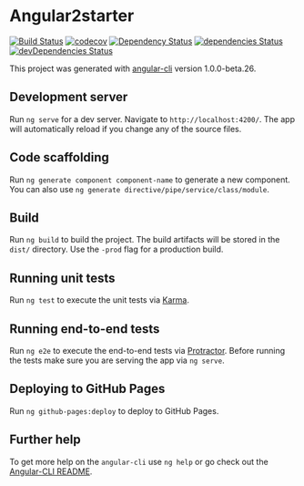 # Angular2starter

[![Build Status](https://travis-ci.org/Headcult/Angular2Starter.svg?branch=upgrades)](https://travis-ci.org/Headcult/Angular2Starter
) [![codecov](https://codecov.io/gh/Headcult/Angular2Starter/branch/upgrades/graph/badge.svg)](https://codecov.io/gh/Headcult/Angular2Starter)
[![Dependency Status](https://dependencyci.com/github/Headcult/Angular2Starter/badge)](https://dependencyci.com/github/Headcult/Angular2Starter)
[![dependencies Status](https://david-dm.org/Headcult/Angular2Starter/status.svg)](https://david-dm.org/Headcult/Angular2Starter)
[![devDependencies Status](https://david-dm.org/Headcult/Angular2Starter/dev-status.svg)](https://david-dm.org/Headcult/Angular2Starter?type=dev)


This project was generated with [angular-cli](https://github.com/angular/angular-cli) version 1.0.0-beta.26.

## Development server
Run `ng serve` for a dev server. Navigate to `http://localhost:4200/`. The app will automatically reload if you change any of the source files.

## Code scaffolding

Run `ng generate component component-name` to generate a new component. You can also use `ng generate directive/pipe/service/class/module`.

## Build

Run `ng build` to build the project. The build artifacts will be stored in the `dist/` directory. Use the `-prod` flag for a production build.

## Running unit tests

Run `ng test` to execute the unit tests via [Karma](https://karma-runner.github.io).

## Running end-to-end tests

Run `ng e2e` to execute the end-to-end tests via [Protractor](http://www.protractortest.org/).
Before running the tests make sure you are serving the app via `ng serve`.

## Deploying to GitHub Pages

Run `ng github-pages:deploy` to deploy to GitHub Pages.

## Further help

To get more help on the `angular-cli` use `ng help` or go check out the [Angular-CLI README](https://github.com/angular/angular-cli/blob/master/README.md).

